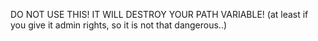 DO NOT USE THIS! IT WILL DESTROY YOUR PATH VARIABLE! (at least if you give it admin rights, so it is not that dangerous..)
